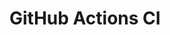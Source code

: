# GitHub Actions CI



























































































































































































































































































































































































































































































































































































































































































































































































































































































































































































































































































































































































































































































































































































































































































































































































































































































































































































































































































































































































































































































































































































































































































































































































































































































































































































































































